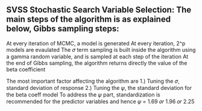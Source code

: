 SVSS
Stochastic Search Variable Selection:
The main steps of the
algorithm is as explained below,
Gibbs sampling steps:
-----------------------
At every iteration of MCMC, a model is generated
At every iteration, 2^p models are evaulated
The 𝜎 term sampling is built inside the algorithm using a gamma random variable, and is sampled at each step of the iteration
At the end of Gibbs sampling, the algorithm returns directly the value of the beta coefficient

The most important factor affecting the algorithm are
1.) Tuning the 𝜎, standard deviation of response
2.) Tuning the 𝜓, the standard deviation for the beta coeff model
To address the 𝜓 part, standardization is recommended for the predictor variables and hence
𝜓 = 1.69 𝑜𝑟 1.96 𝑜𝑟 2.25

